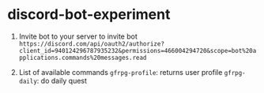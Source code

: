 # discord-bot-experiment

1. Invite bot to your server
   to invite bot  
   `https://discord.com/api/oauth2/authorize?client_id=940124296787935232&permissions=466004294720&scope=bot%20applications.commands%20messages.read`

2. List of available commands
   `gfrpg-profile`: returns user profile
   `gfrpg-daily`: do daily quest
